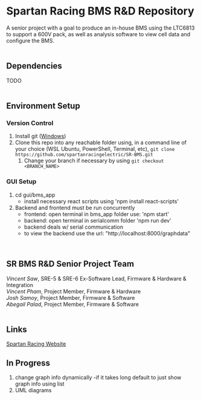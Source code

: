 # Spartan Racing BMS R&D Repository
A senior project with a goal to produce an in-house BMS using the LTC6813 to support a 600V pack, as well as analysis software to view cell data and configure the BMS.<br/>
<br/>

## Dependencies
TODO<br/>
<br/>

## Environment Setup
### Version Control
1. Install git ([Windows](https://git-scm.com/downloads))
2. Clone this repo into any reachable folder using, in a command line of your choice (WSL Ubuntu, PowerShell, Terminal, etc), `git clone https://github.com/spartanracingelectric/SR-BMS.git`
    1. Change your branch if necessary by using `git checkout <BRANCH_NAME>`
###  GUI Setup
1. cd gui/bms_app
	- install necessary react scripts using 'npm install react-scripts' 
2. Backend and frontend must be run concurrently 
	- frontend: open terminal in bms_app folder use: 'npm start' 
	- backend: open terminal in serialcomm folder 'npm run dev' 
	- backend deals w/ serial communication 
	- to view the backend use the url: "http://localhost:8000/graphdata" 
<br/>

## SR BMS R&D Senior Project Team
_Vincent Saw_, SRE-5 & SRE-6 Ex-Software Lead, Firmware & Hardware & Integration<br/>
_Vincent Pham_, Project Member, Firmware & Hardware<br/>
_Josh Samoy_, Project Member, Firmware & Software<br/>
_Abegail Palad_, Project Member, Firmware & Software<br/>
<br/>

## Links
[Spartan Racing Website](https://www.sjsuformulasae.com/)<br/>

## In Progress
1. change graph info dynamically 
	-if it takes long default to just show graph info using list 
2. UML diagrams
